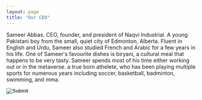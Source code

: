 ```yaml
---
layout: page
title: "Our CEO"
---
```

Sameer Abbas. CEO, founder, and president of Naqvi Industrial. A young Pakistani boy from the small, quiet city of Edmonton, Alberta. Fluent in English and Urdu, Sameer also studied French and Arabic for a few years in his life. One of Sameer's favourite dishes is biryani, a cultural meal that happens to be very tasty. Sameer spends most of his time either working out or in the metaverse. a true born athelete, who has been playing multiple sports for numerous years including soccer, basketball, badminton, swimming, and mma.

<input type = "image"
src="download.png">

